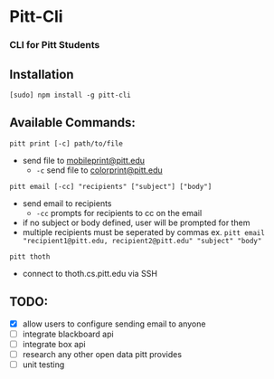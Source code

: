 # Pitt-Cli

### CLI for Pitt Students

## Installation

`[sudo] npm install -g pitt-cli` 

## Available Commands:

`pitt print [-c] path/to/file`
* send file to mobileprint@pitt.edu
	* `-c` send file to colorprint@pitt.edu

`pitt email [-cc] "recipients" ["subject"] ["body"]`
* send email to recipients
    * `-cc` prompts for recipients to cc on the email
* if no subject or body defined, user will be prompted for them
* multiple recipients must be seperated by commas ex. `pitt email "recipient1@pitt.edu, recipient2@pitt.edu" "subject" "body"`

`pitt thoth`
* connect to thoth.cs.pitt.edu via SSH


## TODO:
- [X] allow users to configure sending email to anyone
- [ ] integrate blackboard api
- [ ] integrate box api
- [ ] research any other open data pitt provides
- [ ] unit testing
